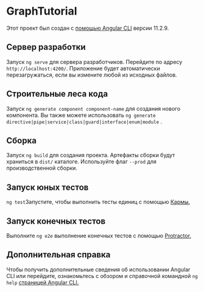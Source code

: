 # <a name="graphtutorial"></a>GraphTutorial

Этот проект был создан с [помощью Angular CLI](https://github.com/angular/angular-cli) версии 11.2.9.

## <a name="development-server"></a>Сервер разработки

Запуск `ng serve` для сервера разработчиков. Перейдите по адресу `http://localhost:4200/`. Приложение будет автоматически перезагружаться, если вы измените любой из исходных файлов.

## <a name="code-scaffolding"></a>Строительные леса кода

Запуск `ng generate component component-name` для создания нового компонента. Вы также можете использовать `ng generate directive|pipe|service|class|guard|interface|enum|module` .

## <a name="build"></a>Сборка

Запуск `ng build` для создания проекта. Артефакты сборки будут храниться в `dist/` каталоге. Используйте флаг `--prod` для производственной сборки.

## <a name="running-unit-tests"></a>Запуск юных тестов

`ng test`Запустите, чтобы выполнить тесты единиц с помощью [Кармы.](https://karma-runner.github.io)

## <a name="running-end-to-end-tests"></a>Запуск конечных тестов

Выполните `ng e2e` выполнение конечных тестов с помощью [Protractor.](http://www.protractortest.org/)

## <a name="further-help"></a>Дополнительная справка

Чтобы получить дополнительные сведения об использовании Angular CLI или перейдите, ознакомьтесь с обзором и справочной командной `ng help` [страницей Angular CLI.](https://angular.io/cli)
